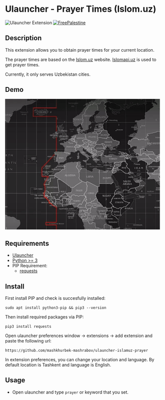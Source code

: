 # Ulauncher - Prayer Times (Islom.uz)

![Ulauncher Extension](https://img.shields.io/badge/Ulauncher-Extension-green.svg)         [![FreePalestine](https://raw.githubusercontent.com/Safouene1/support-palestine-banner/master/StandWithPalestine.svg)](https://github.com/Safouene1/support-palestine-banner)

## Description

This extension allows you to obtain prayer times for your current location. 

The prayer times are based on the [Islom.uz](https://islom.uz/) website. [Islomapi.uz](https://islomapi.uz/) is used to get prayer times. 

Currently, it only serves Uzbekistan cities.

## Demo

![demo](demo.gif)

## Requirements

- [Ulauncher](https://ulauncher.io/)
- [Python >= 3](https://www.python.org/)
- PIP Requirement:
    - [requests](https://pypi.org/project/requests/)

## Install

First install PIP and check is succesfully installed:
```
sudo apt install python3-pip && pip3 --version
```

Then install required packages via PIP:

```
pip3 install requests 
```

Open ulauncher preferences window -> extensions -> add extension and paste the following url:

```
https://github.com/mashkhurbek-mashrabov/ulauncher-islamuz-prayer
```

In extension preferences, you can change your location and language. By default location is Tashkent and language is English.

## Usage

- Open ulauncher and type `prayer` or keyword that you set.

